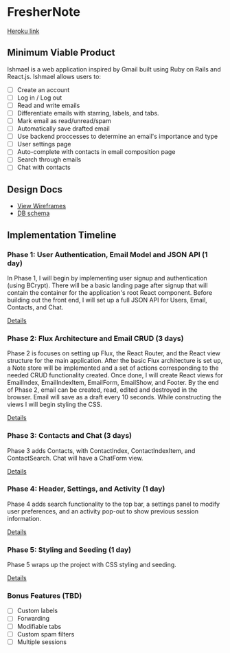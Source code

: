 # FresherNote

[Heroku link][heroku]

[heroku]: http://www.herokuapp.com

## Minimum Viable Product

Ishmael is a web application inspired by Gmail built using Ruby on Rails
and React.js. Ishmael allows users to:

<!-- This is a Markdown checklist. Use it to keep track of your progress! -->

- [ ] Create an account
- [ ] Log in / Log out
- [ ] Read and write emails
- [ ] Differentiate emails with starring, labels, and tabs.
- [ ] Mark email as read/unread/spam
- [ ] Automatically save drafted email
- [ ] Use backend proccesses to determine an email's importance and type
- [ ] User settings page
- [ ] Auto-complete with contacts in email composition page
- [ ] Search through emails
- [ ] Chat with contacts

## Design Docs
* [View Wireframes][view]
* [DB schema][schema]

[view]: ./docs/views.md
[schema]: ./docs/schema.md

## Implementation Timeline

### Phase 1: User Authentication, Email Model and JSON API (1 day)

In Phase 1, I will begin by implementing user signup and authentication (using
BCrypt). There will be a basic landing page after signup that will contain the
container for the application's root React component. Before building out the
front end, I will set up a full JSON API for Users, Email, Contacts, and Chat.

[Details][phase-one]

### Phase 2: Flux Architecture and Email CRUD (3 days)

Phase 2 is focuses on setting up Flux, the React Router, and the React view
structure for the main application. After the basic Flux architecture is
set up, a Note store will be implemented and a set of actions corresponding to
the needed CRUD functionality created. Once done, I will create React
views for EmailIndex, EmailIndexItem, EmailForm, EmailShow, and Footer. By the end of Phase 2,
email can be created, read, edited and destroyed in the browser. Email will
save as a draft every 10 seconds. While constructing the views I will begin styling the CSS.

[Details][phase-two]

### Phase 3: Contacts and Chat (3 days)

Phase 3 adds Contacts, with ContactIndex, ContactIndexItem, and ContactSearch.  Chat will have a ChatForm view.  

[Details][phase-three]

### Phase 4: Header, Settings, and Activity (1 day)

Phase 4 adds search functionality to the top bar, a settings panel to modify user preferences, and an activity pop-out to show previous session information.

[Details][phase-four]

### Phase 5: Styling and Seeding (1 day)

Phase 5 wraps up the project with CSS styling and seeding.

[Details][phase-five]

### Bonus Features (TBD)
- [ ] Custom labels
- [ ] Forwarding
- [ ] Modifiable tabs
- [ ] Custom spam filters
- [ ] Multiple sessions

[phase-one]: ./docs/phases/phase1.md
[phase-two]: ./docs/phases/phase2.md
[phase-three]: ./docs/phases/phase3.md
[phase-four]: ./docs/phases/phase4.md
[phase-five]: ./docs/phases/phase5.md

